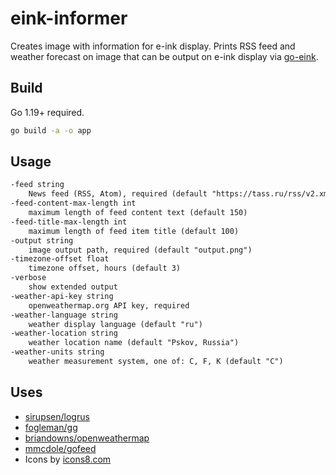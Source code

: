 # eink-informer

Creates image with information for e-ink display.
Prints RSS feed and weather forecast on image that can be output on e-ink display via [go-eink](https://github.com/n-at/go-eink). 

## Build

Go 1.19+ required.

```bash
go build -a -o app
```

## Usage

```txt
-feed string
    News feed (RSS, Atom), required (default "https://tass.ru/rss/v2.xml")
-feed-content-max-length int
    maximum length of feed content text (default 150)
-feed-title-max-length int
    maximum length of feed item title (default 100)
-output string
    image output path, required (default "output.png")
-timezone-offset float
    timezone offset, hours (default 3)
-verbose
    show extended output
-weather-api-key string
    openweathermap.org API key, required
-weather-language string
    weather display language (default "ru")
-weather-location string
    weather location name (default "Pskov, Russia")
-weather-units string
    weather measurement system, one of: C, F, K (default "C")
```

## Uses

* [sirupsen/logrus](https://github.com/sirupsen/logrus)
* [fogleman/gg](https://github.com/fogleman/gg)
* [briandowns/openweathermap](https://github.com/briandowns/openweathermap)
* [mmcdole/gofeed](https://github.com/mmcdole/gofeed)
* Icons by [icons8.com](https://icons8.com)
